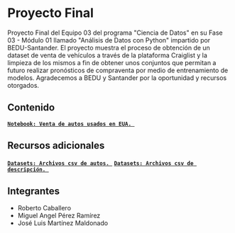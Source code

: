 # Proyecto Final
Proyecto Final del Equipo 03 del programa "Ciencia de Datos" en su Fase 03 - Módulo 01 llamado "Análisis de Datos con Python" impartido por BEDU-Santander.
El proyecto muestra el proceso de obtención de un dataset de venta de vehículos a través de la plataforma Craiglist y la limpieza de los mismos a fin de obtener unos conjuntos que permitan a futuro realizar pronósticos de compraventa por medio de entrenamiento de modelos.
Agradecemos a BEDU y Santander por la oportunidad y recursos otorgados.
## Contenido
[**`Notebook: Venta de autos usados en EUA. `**](Equipo3_Fase3.ipynb.ipynb)
## Recursos adicionales
[**`Datasets: Archivos csv de autos. `**](vehicles.csv)
[**`Datasets: Archivos csv de descripción. `**](vehicles_description.csv)
## Integrantes
<ul>
  <li> Roberto Caballero </li>
  <li> Miguel Angel Pérez Ramírez </li>
  <li> José Luis Martínez Maldonado </li>
</ul>
